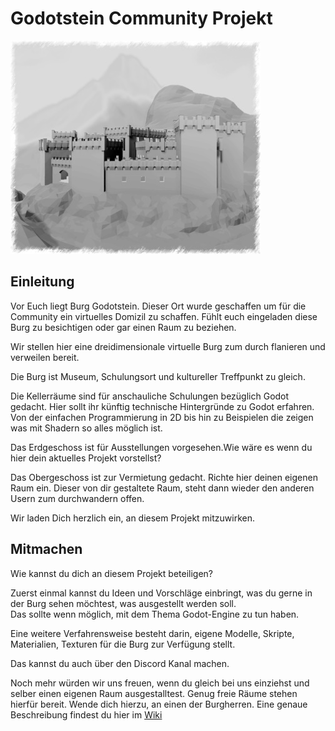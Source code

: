 # Godotstein Community Projekt  
![Burg](wiki/Burg_2019-08-31_smal.jpg)

## Einleitung

Vor Euch liegt Burg Godotstein. Dieser Ort wurde geschaffen um für die Community ein virtuelles Domizil zu schaffen. Fühlt euch eingeladen diese Burg zu besichtigen oder gar einen Raum zu beziehen.

Wir stellen hier eine dreidimensionale virtuelle Burg zum durch flanieren und verweilen bereit.

Die Burg ist Museum, Schulungsort und kultureller Treffpunkt zu gleich.

Die Kellerräume sind für anschauliche Schulungen bezüglich Godot gedacht. Hier sollt ihr künftig technische Hintergründe zu Godot erfahren. Von der einfachen Programmierung in 2D bis hin zu Beispielen die zeigen was mit Shadern so alles möglich ist.

Das Erdgeschoss ist für Ausstellungen vorgesehen.Wie wäre es wenn du hier dein aktuelles Projekt vorstellst?

Das Obergeschoss ist zur Vermietung gedacht. Richte hier deinen eigenen Raum ein. Dieser von dir gestaltete Raum, steht dann wieder den anderen Usern zum durchwandern offen.

Wir laden Dich herzlich ein, an diesem Projekt mitzuwirken.

## Mitmachen
Wie kannst du dich an diesem Projekt beteiligen?

Zuerst einmal kannst du Ideen und Vorschläge einbringt, was du gerne in der Burg sehen möchtest, was ausgestellt werden soll.  
Das sollte wenn möglich, mit dem Thema Godot-Engine zu tun haben.

Eine weitere Verfahrensweise besteht darin, eigene Modelle, Skripte, Materialien, Texturen für die Burg zur Verfügung stellt.

Das kannst du auch über den Discord Kanal machen.

Noch mehr würden wir uns freuen, wenn du gleich bei uns einziehst und selber einen eigenen Raum ausgestalltest. Genug freie Räume stehen hierfür bereit.
Wende dich hierzu, an einen der Burgherren.
Eine genaue Beschreibung findest du hier im [Wiki](https://github.com/Maurehago/godotstein/wiki/Kundmachung "Wiki Startseite")
